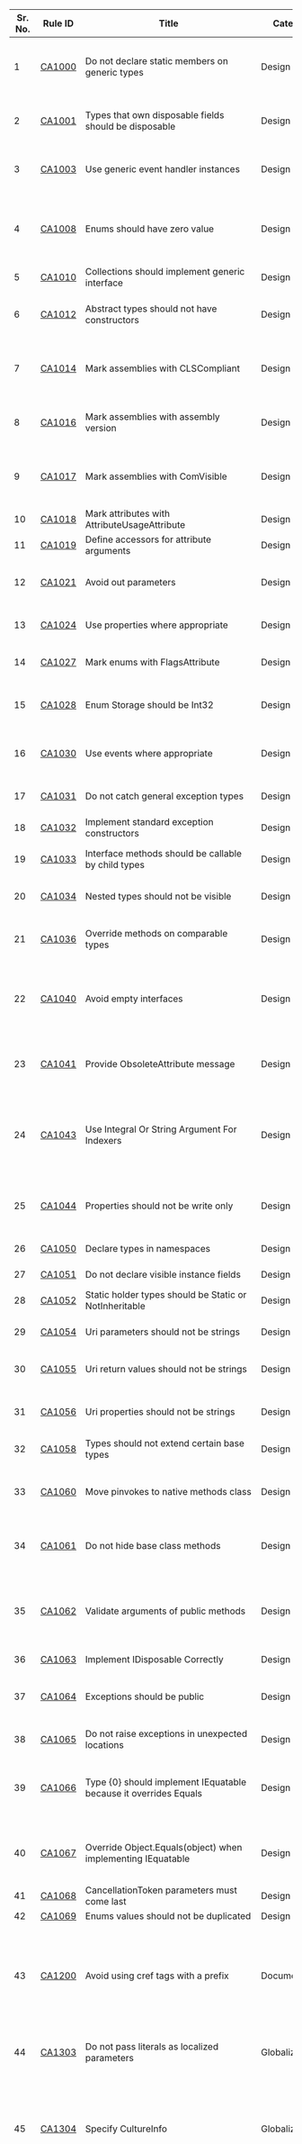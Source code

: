
Sr. No. | Rule ID | Title | Category | Enabled | CodeFix | Description |
--------|---------|-------|----------|---------|---------|--------------------------------------------------------------------------------------------------------------|
1 | [CA1000](https://docs.microsoft.com/visualstudio/code-quality/ca1000) | Do not declare static members on generic types | Design | True | False | When a static member of a generic type is called, the type argument must be specified for the type. When a generic instance member that does not support inference is called, the type argument must be specified for the member. In these two cases, the syntax for specifying the type argument is different and easily confused. |
2 | [CA1001](https://docs.microsoft.com/visualstudio/code-quality/ca1001) | Types that own disposable fields should be disposable | Design | True | True | A class declares and implements an instance field that is a System.IDisposable type, and the class does not implement IDisposable. A class that declares an IDisposable field indirectly owns an unmanaged resource and should implement the IDisposable interface. |
3 | [CA1003](https://docs.microsoft.com/visualstudio/code-quality/ca1003) | Use generic event handler instances | Design | False | False | A type contains an event that declares an EventHandler delegate that returns void, whose signature contains two parameters (the first an object and the second a type that is assignable to EventArgs), and the containing assembly targets Microsoft .NET Framework?2.0. |
4 | [CA1008](https://docs.microsoft.com/visualstudio/code-quality/ca1008) | Enums should have zero value | Design | False | True | The default value of an uninitialized enumeration, just as other value types, is zero. A nonflags-attributed enumeration should define a member by using the value of zero so that the default value is a valid value of the enumeration. If an enumeration that has the FlagsAttribute attribute applied defines a zero-valued member, its name should be ""None"" to indicate that no values have been set in the enumeration. |
5 | [CA1010](https://docs.microsoft.com/visualstudio/code-quality/ca1010) | Collections should implement generic interface | Design | True | False | To broaden the usability of a collection, implement one of the generic collection interfaces. Then the collection can be used to populate generic collection types. |
6 | [CA1012](https://docs.microsoft.com/visualstudio/code-quality/ca1012) | Abstract types should not have constructors | Design | False | True | Constructors on abstract types can be called only by derived types. Because public constructors create instances of a type, and you cannot create instances of an abstract type, an abstract type that has a public constructor is incorrectly designed. |
7 | [CA1014](https://docs.microsoft.com/visualstudio/code-quality/ca1014) | Mark assemblies with CLSCompliant | Design | False | False | The Common Language Specification (CLS) defines naming restrictions, data types, and rules to which assemblies must conform if they will be used across programming languages. Good design dictates that all assemblies explicitly indicate CLS compliance by using CLSCompliantAttribute . If this attribute is not present on an assembly, the assembly is not compliant. |
8 | [CA1016](https://docs.microsoft.com/visualstudio/code-quality/ca1016) | Mark assemblies with assembly version | Design | True | False | The .NET Framework uses the version number to uniquely identify an assembly, and to bind to types in strongly named assemblies. The version number is used together with version and publisher policy. By default, applications run only with the assembly version with which they were built. |
9 | [CA1017](https://docs.microsoft.com/visualstudio/code-quality/ca1017) | Mark assemblies with ComVisible | Design | False | False | ComVisibleAttribute determines how COM clients access managed code. Good design dictates that assemblies explicitly indicate COM visibility. COM visibility can be set for the whole assembly and then overridden for individual types and type members. If this attribute is not present, the contents of the assembly are visible to COM clients. |
10 | [CA1018](https://docs.microsoft.com/visualstudio/code-quality/ca1018) | Mark attributes with AttributeUsageAttribute | Design | True | False | Specify AttributeUsage on {0}. |
11 | [CA1019](https://docs.microsoft.com/visualstudio/code-quality/ca1019) | Define accessors for attribute arguments | Design | False | True | Remove the property setter from {0} or reduce its accessibility because it corresponds to positional argument {1}. |
12 | [CA1021](https://docs.microsoft.com/visualstudio/code-quality/ca1021) | Avoid out parameters | Design | False | False | Passing types by reference (using 'out' or 'ref') requires experience with pointers, understanding how value types and reference types differ, and handling methods with multiple return values. Also, the difference between 'out' and 'ref' parameters is not widely understood. |
13 | [CA1024](https://docs.microsoft.com/visualstudio/code-quality/ca1024) | Use properties where appropriate | Design | False | False | A public or protected method has a name that starts with ""Get"", takes no parameters, and returns a value that is not an array. The method might be a good candidate to become a property. |
14 | [CA1027](https://docs.microsoft.com/visualstudio/code-quality/ca1027) | Mark enums with FlagsAttribute | Design | False | True | An enumeration is a value type that defines a set of related named constants. Apply FlagsAttribute to an enumeration when its named constants can be meaningfully combined. |
15 | [CA1028](https://docs.microsoft.com/visualstudio/code-quality/ca1028) | Enum Storage should be Int32 | Design | False | True | An enumeration is a value type that defines a set of related named constants. By default, the System.Int32 data type is used to store the constant value. Although you can change this underlying type, it is not required or recommended for most scenarios. |
16 | [CA1030](https://docs.microsoft.com/visualstudio/code-quality/ca1030) | Use events where appropriate | Design | False | False | This rule detects methods that have names that ordinarily would be used for events. If a method is called in response to a clearly defined state change, the method should be invoked by an event handler. Objects that call the method should raise events instead of calling the method directly. |
17 | [CA1031](https://docs.microsoft.com/visualstudio/code-quality/ca1031) | Do not catch general exception types | Design | False | False | A general exception such as System.Exception or System.SystemException or a disallowed exception type is caught in a catch statement, or a general catch clause is used. General and disallowed exceptions should not be caught. |
18 | [CA1032](https://docs.microsoft.com/visualstudio/code-quality/ca1032) | Implement standard exception constructors | Design | False | True | Failure to provide the full set of constructors can make it difficult to correctly handle exceptions. |
19 | [CA1033](https://docs.microsoft.com/visualstudio/code-quality/ca1033) | Interface methods should be callable by child types | Design | False | True | An unsealed externally visible type provides an explicit method implementation of a public interface and does not provide an alternative externally visible method that has the same name. |
20 | [CA1034](https://docs.microsoft.com/visualstudio/code-quality/ca1034) | Nested types should not be visible | Design | False | False | A nested type is a type that is declared in the scope of another type. Nested types are useful to encapsulate private implementation details of the containing type. Used for this purpose, nested types should not be externally visible. |
21 | [CA1036](https://docs.microsoft.com/visualstudio/code-quality/ca1036) | Override methods on comparable types | Design | True | True | A public or protected type implements the System.IComparable interface. It does not override Object.Equals nor does it overload the language-specific operator for equality, inequality, less than, less than or equal, greater than or greater than or equal. |
22 | [CA1040](https://docs.microsoft.com/visualstudio/code-quality/ca1040) | Avoid empty interfaces | Design | False | False | Interfaces define members that provide a behavior or usage contract. The functionality that is described by the interface can be adopted by any type, regardless of where the type appears in the inheritance hierarchy. A type implements an interface by providing implementations for the members of the interface. An empty interface does not define any members; therefore, it does not define a contract that can be implemented. |
23 | [CA1041](https://docs.microsoft.com/visualstudio/code-quality/ca1041) | Provide ObsoleteAttribute message | Design | True | False | A type or member is marked by using a System.ObsoleteAttribute attribute that does not have its ObsoleteAttribute.Message property specified. When a type or member that is marked by using ObsoleteAttribute is compiled, the Message property of the attribute is displayed. This gives the user information about the obsolete type or member. |
24 | [CA1043](https://docs.microsoft.com/visualstudio/code-quality/ca1043) | Use Integral Or String Argument For Indexers | Design | False | False | Indexers, that is, indexed properties, should use integer or string types for the index. These types are typically used for indexing data structures and increase the usability of the library. Use of the Object type should be restricted to those cases where the specific integer or string type cannot be specified at design time. If the design requires other types for the index, reconsider whether the type represents a logical data store. If it does not represent a logical data store, use a method. |
25 | [CA1044](https://docs.microsoft.com/visualstudio/code-quality/ca1044) | Properties should not be write only | Design | False | False | Although it is acceptable and often necessary to have a read-only property, the design guidelines prohibit the use of write-only properties. This is because letting a user set a value, and then preventing the user from viewing that value, does not provide any security. Also, without read access, the state of shared objects cannot be viewed, which limits their usefulness. |
26 | [CA1050](https://docs.microsoft.com/visualstudio/code-quality/ca1050) | Declare types in namespaces | Design | True | False | Types are declared in namespaces to prevent name collisions and as a way to organize related types in an object hierarchy. |
27 | [CA1051](https://docs.microsoft.com/visualstudio/code-quality/ca1051) | Do not declare visible instance fields | Design | True | False | The primary use of a field should be as an implementation detail. Fields should be private or internal and should be exposed by using properties. |
28 | [CA1052](https://docs.microsoft.com/visualstudio/code-quality/ca1052) | Static holder types should be Static or NotInheritable | Design | False | True | Type '{0}' is a static holder type but is neither static nor NotInheritable |
29 | [CA1054](https://docs.microsoft.com/visualstudio/code-quality/ca1054) | Uri parameters should not be strings | Design | False | True | If a method takes a string representation of a URI, a corresponding overload should be provided that takes an instance of the URI class, which provides these services in a safe and secure manner. |
30 | [CA1055](https://docs.microsoft.com/visualstudio/code-quality/ca1055) | Uri return values should not be strings | Design | False | False | This rule assumes that the method returns a URI. A string representation of a URI is prone to parsing and encoding errors, and can lead to security vulnerabilities. The System.Uri class provides these services in a safe and secure manner. |
31 | [CA1056](https://docs.microsoft.com/visualstudio/code-quality/ca1056) | Uri properties should not be strings | Design | False | False | This rule assumes that the property represents a Uniform Resource Identifier (URI). A string representation of a URI is prone to parsing and encoding errors, and can lead to security vulnerabilities. The System.Uri class provides these services in a safe and secure manner. |
32 | [CA1058](https://docs.microsoft.com/visualstudio/code-quality/ca1058) | Types should not extend certain base types | Design | False | False | An externally visible type extends certain base types. Use one of the alternatives. |
33 | [CA1060](https://docs.microsoft.com/visualstudio/code-quality/ca1060) | Move pinvokes to native methods class | Design | False | False | Platform Invocation methods, such as those that are marked by using the System.Runtime.InteropServices.DllImportAttribute attribute, or methods that are defined by using the Declare keyword in Visual Basic, access unmanaged code. These methods should be of the NativeMethods, SafeNativeMethods, or UnsafeNativeMethods class. |
34 | [CA1061](https://docs.microsoft.com/visualstudio/code-quality/ca1061) | Do not hide base class methods | Design | True | False | A method in a base type is hidden by an identically named method in a derived type when the parameter signature of the derived method differs only by types that are more weakly derived than the corresponding types in the parameter signature of the base method. |
35 | [CA1062](https://docs.microsoft.com/visualstudio/code-quality/ca1062) | Validate arguments of public methods | Design | False | False | An externally visible method dereferences one of its reference arguments without verifying whether that argument is null (Nothing in Visual Basic). All reference arguments that are passed to externally visible methods should be checked against null. If appropriate, throw an ArgumentNullException when the argument is null or add a Code Contract precondition asserting non-null argument. If the method is designed to be called only by known assemblies, you should make the method internal. |
36 | [CA1063](https://docs.microsoft.com/visualstudio/code-quality/ca1063) | Implement IDisposable Correctly | Design | False | False | All IDisposable types should implement the Dispose pattern correctly. |
37 | [CA1064](https://docs.microsoft.com/visualstudio/code-quality/ca1064) | Exceptions should be public | Design | False | True | An internal exception is visible only inside its own internal scope. After the exception falls outside the internal scope, only the base exception can be used to catch the exception. If the internal exception is inherited from T:System.Exception, T:System.SystemException, or T:System.ApplicationException, the external code will not have sufficient information to know what to do with the exception. |
38 | [CA1065](https://docs.microsoft.com/visualstudio/code-quality/ca1065) | Do not raise exceptions in unexpected locations | Design | False | False | A method that is not expected to throw exceptions throws an exception. |
39 | [CA1066](https://docs.microsoft.com/visualstudio/code-quality/ca1066) | Type {0} should implement IEquatable<T> because it overrides Equals | Design | False | True | When a type T overrides Object.Equals(object), the implementation must cast the object argument to the correct type T before performing the comparison. If the type implements IEquatable<T>, and therefore offers the method T.Equals(T), and if the argument is known at compile time to be of type T, then the compiler can call IEquatable<T>.Equals(T) instead of Object.Equals(object), and no cast is necessary, improving performance. |
40 | [CA1067](https://docs.microsoft.com/visualstudio/code-quality/ca1067) | Override Object.Equals(object) when implementing IEquatable<T> | Design | True | True | When a type T implements the interface IEquatable<T>, it suggests to a user who sees a call to the Equals method in source code that an instance of the type can be equated with an instance of any other type. The user might be confused if their attempt to equate the type with an instance of another type fails to compile. This violates the "principle of least surprise". |
41 | [CA1068](https://docs.microsoft.com/visualstudio/code-quality/ca1068) | CancellationToken parameters must come last | Design | True | False | Method '{0}' should take CancellationToken as the last parameter |
42 | [CA1069](https://docs.microsoft.com/visualstudio/code-quality/ca1069) | Enums values should not be duplicated | Design | True | False | The field reference '{0}' is duplicated in this bitwise initialization. |
43 | [CA1200](https://docs.microsoft.com/visualstudio/code-quality/ca1200) | Avoid using cref tags with a prefix | Documentation | True | False | Use of cref tags with prefixes should be avoided, since it prevents the compiler from verifying references and the IDE from updating references during refactorings. It is permissible to suppress this error at a single documentation site if the cref must use a prefix because the type being mentioned is not findable by the compiler. For example, if a cref is mentioning a special attribute in the full framework but you're in a file that compiles against the portable framework, or if you want to reference a type at higher layer of Roslyn, you should suppress the error. You should not suppress the error just because you want to take a shortcut and avoid using the full syntax. |
44 | [CA1303](https://docs.microsoft.com/visualstudio/code-quality/ca1303) | Do not pass literals as localized parameters | Globalization | False | False | A method passes a string literal as a parameter to a constructor or method in the .NET Framework class library and that string should be localizable. To fix a violation of this rule, replace the string literal with a string retrieved through an instance of the ResourceManager class. |
45 | [CA1304](https://docs.microsoft.com/visualstudio/code-quality/ca1304) | Specify CultureInfo | Globalization | True | False | A method or constructor calls a member that has an overload that accepts a System.Globalization.CultureInfo parameter, and the method or constructor does not call the overload that takes the CultureInfo parameter. When a CultureInfo or System.IFormatProvider object is not supplied, the default value that is supplied by the overloaded member might not have the effect that you want in all locales. If the result will be displayed to the user, specify 'CultureInfo.CurrentCulture' as the 'CultureInfo' parameter. Otherwise, if the result will be stored and accessed by software, such as when it is persisted to disk or to a database, specify 'CultureInfo.InvariantCulture'. |
46 | [CA1305](https://docs.microsoft.com/visualstudio/code-quality/ca1305) | Specify IFormatProvider | Globalization | True | False | A method or constructor calls one or more members that have overloads that accept a System.IFormatProvider parameter, and the method or constructor does not call the overload that takes the IFormatProvider parameter. When a System.Globalization.CultureInfo or IFormatProvider object is not supplied, the default value that is supplied by the overloaded member might not have the effect that you want in all locales. If the result will be based on the input from/output displayed to the user, specify 'CultureInfo.CurrentCulture' as the 'IFormatProvider'. Otherwise, if the result will be stored and accessed by software, such as when it is loaded from disk/database and when it is persisted to disk/database, specify 'CultureInfo.InvariantCulture' |
47 | [CA1307](https://docs.microsoft.com/visualstudio/code-quality/ca1307) | Specify StringComparison | Globalization | True | False | A string comparison operation uses a method overload that does not set a StringComparison parameter. If the result will be displayed to the user, such as when sorting a list of items for display in a list box, specify 'StringComparison.CurrentCulture' or 'StringComparison.CurrentCultureIgnoreCase' as the 'StringComparison' parameter. If comparing case-insensitive identifiers, such as file paths, environment variables, or registry keys and values, specify 'StringComparison.OrdinalIgnoreCase'. Otherwise, if comparing case-sensitive identifiers, specify 'StringComparison.Ordinal'. |
48 | [CA1308](https://docs.microsoft.com/visualstudio/code-quality/ca1308) | Normalize strings to uppercase | Globalization | False | False | Strings should be normalized to uppercase. A small group of characters cannot make a round trip when they are converted to lowercase. To make a round trip means to convert the characters from one locale to another locale that represents character data differently, and then to accurately retrieve the original characters from the converted characters. |
49 | [CA1309](https://docs.microsoft.com/visualstudio/code-quality/ca1309) | Use ordinal stringcomparison | Globalization | True | True | A string comparison operation that is nonlinguistic does not set the StringComparison parameter to either Ordinal or OrdinalIgnoreCase. By explicitly setting the parameter to either StringComparison.Ordinal or StringComparison.OrdinalIgnoreCase, your code often gains speed, becomes more correct, and becomes more reliable. |
50 | [CA1401](https://docs.microsoft.com/visualstudio/code-quality/ca1401) | P/Invokes should not be visible | Interoperability | True | False | A public or protected method in a public type has the System.Runtime.InteropServices.DllImportAttribute attribute (also implemented by the Declare keyword in Visual Basic). Such methods should not be exposed. |
51 | [CA1501](https://docs.microsoft.com/visualstudio/code-quality/ca1501) | Avoid excessive inheritance | Maintainability | False | False | Deeply nested type hierarchies can be difficult to follow, understand, and maintain. This rule limits analysis to hierarchies in the same module. To fix a violation of this rule, derive the type from a base type that is less deep in the inheritance hierarchy or eliminate some of the intermediate base types. |
52 | [CA1502](https://docs.microsoft.com/visualstudio/code-quality/ca1502) | Avoid excessive complexity | Maintainability | False | False | Cyclomatic complexity measures the number of linearly independent paths through the method, which is determined by the number and complexity of conditional branches. A low cyclomatic complexity generally indicates a method that is easy to understand, test, and maintain. The cyclomatic complexity is calculated from a control flow graph of the method and is given as follows: `cyclomatic complexity = the number of edges - the number of nodes + 1`, where a node represents a logic branch point and an edge represents a line between nodes. |
53 | [CA1505](https://docs.microsoft.com/visualstudio/code-quality/ca1505) | Avoid unmaintainable code | Maintainability | False | False | The maintainability index is calculated by using the following metrics: lines of code, program volume, and cyclomatic complexity. Program volume is a measure of the difficulty of understanding of a symbol that is based on the number of operators and operands in the code. Cyclomatic complexity is a measure of the structural complexity of the type or method. A low maintainability index indicates that code is probably difficult to maintain and would be a good candidate to redesign. |
54 | [CA1506](https://docs.microsoft.com/visualstudio/code-quality/ca1506) | Avoid excessive class coupling | Maintainability | False | False | This rule measures class coupling by counting the number of unique type references that a symbol contains. Symbols that have a high degree of class coupling can be difficult to maintain. It is a good practice to have types and methods that exhibit low coupling and high cohesion. To fix this violation, try to redesign the code to reduce the number of types to which it is coupled. |
55 | [CA1507](https://docs.microsoft.com/visualstudio/code-quality/ca1507) | Use nameof to express symbol names | Maintainability | True | True | Using nameof helps keep your code valid when refactoring. |
56 | [CA1508](https://docs.microsoft.com/visualstudio/code-quality/ca1508) | Avoid dead conditional code | Maintainability | False | False | '{0}' is always '{1}'. Remove or refactor the condition(s) to avoid dead code. |
57 | [CA1509](https://docs.microsoft.com/visualstudio/code-quality/ca1509) | Invalid entry in code metrics rule specification file | Maintainability | False | False | Invalid entry in code metrics rule specification file |
58 | [CA1707](https://docs.microsoft.com/visualstudio/code-quality/ca1707) | Identifiers should not contain underscores | Naming | True | False | By convention, identifier names do not contain the underscore (_) character. This rule checks namespaces, types, members, and parameters. |
59 | [CA1708](https://docs.microsoft.com/visualstudio/code-quality/ca1708) | Identifiers should differ by more than case | Naming | True | False | Identifiers for namespaces, types, members, and parameters cannot differ only by case because languages that target the common language runtime are not required to be case-sensitive. |
60 | [CA1710](https://docs.microsoft.com/visualstudio/code-quality/ca1710) | Identifiers should have correct suffix | Naming | True | False | By convention, the names of types that extend certain base types or that implement certain interfaces, or types that are derived from these types, have a suffix that is associated with the base type or interface. |
61 | [CA1711](https://docs.microsoft.com/visualstudio/code-quality/ca1711) | Identifiers should not have incorrect suffix | Naming | True | False | By convention, only the names of types that extend certain base types or that implement certain interfaces, or types that are derived from these types, should end with specific reserved suffixes. Other type names should not use these reserved suffixes. |
62 | [CA1712](https://docs.microsoft.com/visualstudio/code-quality/ca1712) | Do not prefix enum values with type name | Naming | True | False | An enumeration's values should not start with the type name of the enumeration. |
63 | [CA1714](https://docs.microsoft.com/visualstudio/code-quality/ca1714) | Flags enums should have plural names | Naming | False | False | A public enumeration has the System.FlagsAttribute attribute, and its name does not end in ""s"". Types that are marked by using FlagsAttribute have names that are plural because the attribute indicates that more than one value can be specified. |
64 | [CA1715](https://docs.microsoft.com/visualstudio/code-quality/ca1715) | Identifiers should have correct prefix | Naming | True | False | Identifiers should have correct prefix |
65 | [CA1716](https://docs.microsoft.com/visualstudio/code-quality/ca1716) | Identifiers should not match keywords | Naming | True | False | A namespace name or a type name matches a reserved keyword in a programming language. Identifiers for namespaces and types should not match keywords that are defined by languages that target the common language runtime. |
66 | [CA1717](https://docs.microsoft.com/visualstudio/code-quality/ca1717) | Only FlagsAttribute enums should have plural names | Naming | False | False | Naming conventions dictate that a plural name for an enumeration indicates that more than one value of the enumeration can be specified at the same time. |
67 | [CA1720](https://docs.microsoft.com/visualstudio/code-quality/ca1720) | Identifier contains type name | Naming | True | False | Names of parameters and members are better used to communicate their meaning than to describe their type, which is expected to be provided by development tools. For names of members, if a data type name must be used, use a language-independent name instead of a language-specific one. |
68 | [CA1721](https://docs.microsoft.com/visualstudio/code-quality/ca1721) | Property names should not match get methods | Naming | False | False | The name of a public or protected member starts with ""Get"" and otherwise matches the name of a public or protected property. ""Get"" methods and properties should have names that clearly distinguish their function. |
69 | [CA1724](https://docs.microsoft.com/visualstudio/code-quality/ca1724) | Type names should not match namespaces | Naming | False | False | Type names should not match the names of namespaces that are defined in the .NET Framework class library. Violating this rule can reduce the usability of the library. |
70 | [CA1725](https://docs.microsoft.com/visualstudio/code-quality/ca1725) | Parameter names should match base declaration | Naming | True | True | Consistent naming of parameters in an override hierarchy increases the usability of the method overrides. A parameter name in a derived method that differs from the name in the base declaration can cause confusion about whether the method is an override of the base method or a new overload of the method. |
71 | [CA1801](https://docs.microsoft.com/visualstudio/code-quality/ca1801) | Review unused parameters | Usage | False | True | Avoid unused paramereters in your code. If the parameter cannot be removed, then change its name so it starts with an underscore and is optionally followed by an integer, such as '_', '_1', '_2', etc. These are treated as special discard symbol names. |
72 | [CA1802](https://docs.microsoft.com/visualstudio/code-quality/ca1802) | Use literals where appropriate | Performance | False | True | A field is declared static and read-only (Shared and ReadOnly in Visual Basic), and is initialized by using a value that is computable at compile time. Because the value that is assigned to the targeted field is computable at compile time, change the declaration to a const (Const in Visual Basic) field so that the value is computed at compile time instead of at run?time. |
73 | [CA1806](https://docs.microsoft.com/visualstudio/code-quality/ca1806) | Do not ignore method results | Performance | True | False | A new object is created but never used; or a method that creates and returns a new string is called and the new string is never used; or a COM or P/Invoke method returns an HRESULT or error code that is never used. |
74 | [CA1810](https://docs.microsoft.com/visualstudio/code-quality/ca1810) | Initialize reference type static fields inline | Performance | False | False | A reference type declares an explicit static constructor. To fix a violation of this rule, initialize all static data when it is declared and remove the static constructor. |
75 | [CA1812](https://docs.microsoft.com/visualstudio/code-quality/ca1812) | Avoid uninstantiated internal classes | Performance | False | False | An instance of an assembly-level type is not created by code in the assembly. |
76 | [CA1813](https://docs.microsoft.com/visualstudio/code-quality/ca1813) | Avoid unsealed attributes | Performance | False | True | The .NET Framework class library provides methods for retrieving custom attributes. By default, these methods search the attribute inheritance hierarchy. Sealing the attribute eliminates the search through the inheritance hierarchy and can improve performance. |
77 | [CA1814](https://docs.microsoft.com/visualstudio/code-quality/ca1814) | Prefer jagged arrays over multidimensional | Performance | False | False | A jagged array is an array whose elements are arrays. The arrays that make up the elements can be of different sizes, leading to less wasted space for some sets of data. |
78 | [CA1815](https://docs.microsoft.com/visualstudio/code-quality/ca1815) | Override equals and operator equals on value types | Performance | False | True | For value types, the inherited implementation of Equals uses the Reflection library and compares the contents of all fields. Reflection is computationally expensive, and comparing every field for equality might be unnecessary. If you expect users to compare or sort instances, or to use instances as hash table keys, your value type should implement Equals. |
79 | [CA1816](https://docs.microsoft.com/visualstudio/code-quality/ca1816) | Dispose methods should call SuppressFinalize | Usage | True | False | A method that is an implementation of Dispose does not call GC.SuppressFinalize; or a method that is not an implementation of Dispose calls GC.SuppressFinalize; or a method calls GC.SuppressFinalize and passes something other than this (Me in Visual?Basic). |
80 | [CA1819](https://docs.microsoft.com/visualstudio/code-quality/ca1819) | Properties should not return arrays | Performance | False | False | Arrays that are returned by properties are not write-protected, even when the property is read-only. To keep the array tamper-proof, the property must return a copy of the array. Typically, users will not understand the adverse performance implications of calling such a property. |
81 | [CA1820](https://docs.microsoft.com/visualstudio/code-quality/ca1820) | Test for empty strings using string length | Performance | False | True | Comparing strings by using the String.Length property or the String.IsNullOrEmpty method is significantly faster than using Equals. |
82 | [CA1821](https://docs.microsoft.com/visualstudio/code-quality/ca1821) | Remove empty Finalizers | Performance | True | True | Finalizers should be avoided where possible, to avoid the additional performance overhead involved in tracking object lifetime. |
83 | [CA1822](https://docs.microsoft.com/visualstudio/code-quality/ca1822) | Mark members as static | Performance | True | True | Members that do not access instance data or call instance methods can be marked as static (Shared in Visual Basic). After you mark the methods as static, the compiler will emit nonvirtual call sites to these members. This can give you a measurable performance gain for performance-sensitive code. |
84 | [CA1823](https://docs.microsoft.com/visualstudio/code-quality/ca1823) | Avoid unused private fields | Performance | False | True | Private fields were detected that do not appear to be accessed in the assembly. |
85 | [CA1824](https://docs.microsoft.com/visualstudio/code-quality/ca1824) | Mark assemblies with NeutralResourcesLanguageAttribute | Performance | True | False | The NeutralResourcesLanguage attribute informs the ResourceManager of the language that was used to display the resources of a neutral culture for an assembly. This improves lookup performance for the first resource that you load and can reduce your working set. |
86 | [CA1825](https://docs.microsoft.com/visualstudio/code-quality/ca1825) | Avoid zero-length array allocations. | Performance | True | True | Avoid unnecessary zero-length array allocations.  Use {0} instead. |
87 | [CA1826](https://docs.microsoft.com/visualstudio/code-quality/ca1826) | Do not use Enumerable methods on indexable collections. Instead use the collection directly | Performance | True | True | This collection is directly indexable. Going through LINQ here causes unnecessary allocations and CPU work. |
88 | [CA1827](https://docs.microsoft.com/visualstudio/code-quality/ca1827) | Do not use Count() or LongCount() when Any() can be used | Performance | True | True | For non-empty collections, Count() and LongCount() enumerate the entire sequence, while Any() stops at the first item or the first item that satisfies a condition. |
89 | [CA1828](https://docs.microsoft.com/visualstudio/code-quality/ca1828) | Do not use CountAsync() or LongCountAsync() when AnyAsync() can be used | Performance | True | True | For non-empty collections, CountAsync() and LongCountAsync() enumerate the entire sequence, while AnyAsync() stops at the first item or the first item that satisfies a condition. |
90 | [CA1829](https://docs.microsoft.com/visualstudio/code-quality/ca1829) | Use Length/Count property instead of Count() when available | Performance | True | True | Enumerable.Count() potentially enumerates the sequence while a Length/Count property is a direct access. |
91 | [CA2000](https://docs.microsoft.com/visualstudio/code-quality/ca2000) | Dispose objects before losing scope | Reliability | False | False | If a disposable object is not explicitly disposed before all references to it are out of scope, the object will be disposed at some indeterminate time when the garbage collector runs the finalizer of the object. Because an exceptional event might occur that will prevent the finalizer of the object from running, the object should be explicitly disposed instead. |
92 | [CA2002](https://docs.microsoft.com/visualstudio/code-quality/ca2002) | Do not lock on objects with weak identity | Reliability | False | False | An object is said to have a weak identity when it can be directly accessed across application domain boundaries. A thread that tries to acquire a lock on an object that has a weak identity can be blocked by a second thread in a different application domain that has a lock on the same object. |
93 | [CA2007](https://docs.microsoft.com/visualstudio/code-quality/ca2007) | Consider calling ConfigureAwait on the awaited task | Reliability | False | True | When an asynchronous method awaits a Task directly, continuation occurs in the same thread that created the task. Consider calling Task.ConfigureAwait(Boolean) to signal your intention for continuation. Call ConfigureAwait(false) on the task to schedule continuations to the thread pool, thereby avoiding a deadlock on the UI thread. Passing false is a good option for app-independent libraries. Calling ConfigureAwait(true) on the task has the same behavior as not explicitly calling ConfigureAwait. By explicitly calling this method, you're letting readers know you intentionally want to perform the continuation on the original synchronization context. |
94 | [CA2008](https://docs.microsoft.com/visualstudio/code-quality/ca2008) | Do not create tasks without passing a TaskScheduler | Reliability | False | False | Do not create tasks unless you are using one of the overloads that takes a TaskScheduler. The default is to schedule on TaskScheduler.Current, which would lead to deadlocks. Either use TaskScheduler.Default to schedule on the thread pool, or explicitly pass TaskScheduler.Current to make your intentions clear. |
95 | [CA2009](https://docs.microsoft.com/visualstudio/code-quality/ca2009) | Do not call ToImmutableCollection on an ImmutableCollection value | Reliability | True | True | Do not call {0} on an {1} value |
96 | [CA2010](https://docs.microsoft.com/visualstudio/code-quality/ca2010) | Always consume the value returned by methods marked with PreserveSigAttribute | Reliability | True | False | PreserveSigAttribute indicates that a method will return an HRESULT, rather than throwing an exception. Therefore, it is important to consume the HRESULT returned by the method, so that errors can be detected. Generally, this is done by calling Marshal.ThrowExceptionForHR. |
97 | [CA2011](https://docs.microsoft.com/visualstudio/code-quality/ca2011) | Avoid infinite recursion | Reliability | True | False | Do not assign the property within its setter. This call might result in an infinite recursion. |
98 | [CA2100](https://docs.microsoft.com/visualstudio/code-quality/ca2100) | Review SQL queries for security vulnerabilities | Security | False | False | SQL queries that directly use user input can be vulnerable to SQL injection attacks. Review this SQL query for potential vulnerabilities, and consider using a parameterized SQL query. |
99 | [CA2101](https://docs.microsoft.com/visualstudio/code-quality/ca2101) | Specify marshaling for P/Invoke string arguments | Globalization | True | True | A platform invoke member allows partially trusted callers, has a string parameter, and does not explicitly marshal the string. This can cause a potential security vulnerability. |
100 | [CA2119](https://docs.microsoft.com/visualstudio/code-quality/ca2119) | Seal methods that satisfy private interfaces | Security | False | True | An inheritable public type provides an overridable method implementation of an internal (Friend in Visual Basic) interface. To fix a violation of this rule, prevent the method from being overridden outside the assembly. |
101 | [CA2153](https://docs.microsoft.com/visualstudio/code-quality/ca2153) | Do Not Catch Corrupted State Exceptions | Security | False | False | Catching corrupted state exceptions could mask errors (such as access violations), resulting in inconsistent state of execution or making it easier for attackers to compromise system. Instead, catch and handle a more specific set of exception type(s) or re-throw the exception |
102 | [CA2200](https://docs.microsoft.com/visualstudio/code-quality/ca2200) | Rethrow to preserve stack details. | Usage | True | True | Re-throwing caught exception changes stack information. |
103 | [CA2201](https://docs.microsoft.com/visualstudio/code-quality/ca2201) | Do not raise reserved exception types | Usage | True | False | An exception of type that is not sufficiently specific or reserved by the runtime should never be raised by user code. This makes the original error difficult to detect and debug. If this exception instance might be thrown, use a different exception type. |
104 | [CA2207](https://docs.microsoft.com/visualstudio/code-quality/ca2207) | Initialize value type static fields inline | Usage | False | False | A value type declares an explicit static constructor. To fix a violation of this rule, initialize all static data when it is declared and remove the static constructor. |
105 | [CA2208](https://docs.microsoft.com/visualstudio/code-quality/ca2208) | Instantiate argument exceptions correctly | Usage | True | False | A call is made to the default (parameterless) constructor of an exception type that is or derives from ArgumentException, or an incorrect string argument is passed to a parameterized constructor of an exception type that is or derives from ArgumentException. |
106 | [CA2211](https://docs.microsoft.com/visualstudio/code-quality/ca2211) | Non-constant fields should not be visible | Usage | True | False | Static fields that are neither constants nor read-only are not thread-safe. Access to such a field must be carefully controlled and requires advanced programming techniques to synchronize access to the class object. |
107 | [CA2213](https://docs.microsoft.com/visualstudio/code-quality/ca2213) | Disposable fields should be disposed | Usage | False | False | A type that implements System.IDisposable declares fields that are of types that also implement IDisposable. The Dispose method of the field is not called by the Dispose method of the declaring type. To fix a violation of this rule, call Dispose on fields that are of types that implement IDisposable if you are responsible for allocating and releasing the unmanaged resources held by the field. |
108 | [CA2214](https://docs.microsoft.com/visualstudio/code-quality/ca2214) | Do not call overridable methods in constructors | Usage | False | False | Virtual methods defined on the class should not be called from constructors. If a derived class has overridden the method, the derived class version will be called (before the derived class constructor is called). |
109 | [CA2215](https://docs.microsoft.com/visualstudio/code-quality/ca2215) | Dispose methods should call base class dispose | Usage | True | True | A type that implements System.IDisposable inherits from a type that also implements IDisposable. The Dispose method of the inheriting type does not call the Dispose method of the parent type. To fix a violation of this rule, call base.Dispose in your Dispose method. |
110 | [CA2216](https://docs.microsoft.com/visualstudio/code-quality/ca2216) | Disposable types should declare finalizer | Usage | False | False | A type that implements System.IDisposable and has fields that suggest the use of unmanaged resources does not implement a finalizer, as described by Object.Finalize. |
111 | [CA2217](https://docs.microsoft.com/visualstudio/code-quality/ca2217) | Do not mark enums with FlagsAttribute | Usage | False | True | An externally visible enumeration is marked by using FlagsAttribute, and it has one or more values that are not powers of two or a combination of the other defined values on the enumeration. |
112 | [CA2218](https://docs.microsoft.com/visualstudio/code-quality/ca2218) | Override GetHashCode on overriding Equals | Usage | True | True | GetHashCode returns a value, based on the current instance, that is suited for hashing algorithms and data structures such as a hash table. Two objects that are the same type and are equal must return the same hash code. |
113 | [CA2219](https://docs.microsoft.com/visualstudio/code-quality/ca2219) | Do not raise exceptions in finally clauses | Usage | True | False | When an exception is raised in a finally clause, the new exception hides the active exception. This makes the original error difficult to detect and debug. |
114 | [CA2224](https://docs.microsoft.com/visualstudio/code-quality/ca2224) | Override Equals on overloading operator equals | Usage | True | True | A public type implements the equality operator but does not override Object.Equals. |
115 | [CA2225](https://docs.microsoft.com/visualstudio/code-quality/ca2225) | Operator overloads have named alternates | Usage | False | True | An operator overload was detected, and the expected named alternative method was not found. The named alternative member provides access to the same functionality as the operator and is provided for developers who program in languages that do not support overloaded operators. |
116 | [CA2226](https://docs.microsoft.com/visualstudio/code-quality/ca2226) | Operators should have symmetrical overloads | Usage | False | True | A type implements the equality or inequality operator and does not implement the opposite operator. |
117 | [CA2227](https://docs.microsoft.com/visualstudio/code-quality/ca2227) | Collection properties should be read only | Usage | False | False | A writable collection property allows a user to replace the collection with a different collection. A read-only property stops the collection from being replaced but still allows the individual members to be set. |
118 | [CA2229](https://docs.microsoft.com/visualstudio/code-quality/ca2229) | Implement serialization constructors | Usage | True | True | To fix a violation of this rule, implement the serialization constructor. For a sealed class, make the constructor private; otherwise, make it protected. |
119 | [CA2231](https://docs.microsoft.com/visualstudio/code-quality/ca2231) | Overload operator equals on overriding value type Equals | Usage | True | True | In most programming languages there is no default implementation of the equality operator (==) for value types. If your programming language supports operator overloads, you should consider implementing the equality operator. Its behavior should be identical to that of Equals |
120 | [CA2234](https://docs.microsoft.com/visualstudio/code-quality/ca2234) | Pass system uri objects instead of strings | Usage | False | False | A call is made to a method that has a string parameter whose name contains "uri", "URI", "urn", "URN", "url", or "URL". The declaring type of the method contains a corresponding method overload that has a System.Uri parameter. |
121 | [CA2235](https://docs.microsoft.com/visualstudio/code-quality/ca2235) | Mark all non-serializable fields | Usage | False | True | An instance field of a type that is not serializable is declared in a type that is serializable. |
122 | [CA2237](https://docs.microsoft.com/visualstudio/code-quality/ca2237) | Mark ISerializable types with serializable | Usage | False | True | To be recognized by the common language runtime as serializable, types must be marked by using the SerializableAttribute attribute even when the type uses a custom serialization routine through implementation of the ISerializable interface. |
123 | [CA2241](https://docs.microsoft.com/visualstudio/code-quality/ca2241) | Provide correct arguments to formatting methods | Usage | True | False | The format argument that is passed to System.String.Format does not contain a format item that corresponds to each object argument, or vice versa. |
124 | [CA2242](https://docs.microsoft.com/visualstudio/code-quality/ca2242) | Test for NaN correctly | Usage | True | True | This expression tests a value against Single.Nan or Double.Nan. Use Single.IsNan(Single) or Double.IsNan(Double) to test the value. |
125 | [CA2243](https://docs.microsoft.com/visualstudio/code-quality/ca2243) | Attribute string literals should parse correctly | Usage | False | False | The string literal parameter of an attribute does not parse correctly for a URL, a GUID, or a version. |
126 | [CA2244](https://docs.microsoft.com/visualstudio/code-quality/ca2244) | Do not duplicate indexed element initializations | Usage | True | False | Indexed elements in objects initializers must initialize unique elements. A duplicate index might overwrite a previous element initialization. |
127 | [CA2245](https://docs.microsoft.com/visualstudio/code-quality/ca2245) | Do not assign a property to itself. | Usage | True | False | The property {0} should not be assigned to itself. |
128 | [CA2246](https://docs.microsoft.com/visualstudio/code-quality/ca2246) | Assigning symbol and its member in the same statement. | Usage | True | False | Assigning to a symbol and its member (field/property) in the same statement is not recommended. It is not clear if the member access was intended to use symbol's old value prior to the assignment or new value from the assignment in this statement. For clarity, consider splitting the assignments into separate statements. |
129 | [CA2300](https://docs.microsoft.com/visualstudio/code-quality/ca2300) | Do not use insecure deserializer BinaryFormatter | Security | False | False | The method '{0}' is insecure when deserializing untrusted data.  If you need to instead detect BinaryFormatter deserialization without a SerializationBinder set, then disable rule CA2300, and enable rules CA2301 and CA2302. |
130 | [CA2301](https://docs.microsoft.com/visualstudio/code-quality/ca2301) | Do not call BinaryFormatter.Deserialize without first setting BinaryFormatter.Binder | Security | False | False | The method '{0}' is insecure when deserializing untrusted data without a SerializationBinder to restrict the type of objects in the deserialized object graph. |
131 | [CA2302](https://docs.microsoft.com/visualstudio/code-quality/ca2302) | Ensure BinaryFormatter.Binder is set before calling BinaryFormatter.Deserialize | Security | False | False | The method '{0}' is insecure when deserializing untrusted data without a SerializationBinder to restrict the type of objects in the deserialized object graph. |
132 | [CA2305](https://docs.microsoft.com/visualstudio/code-quality/ca2305) | Do not use insecure deserializer LosFormatter | Security | False | False | The method '{0}' is insecure when deserializing untrusted data. |
133 | [CA2310](https://docs.microsoft.com/visualstudio/code-quality/ca2310) | Do not use insecure deserializer NetDataContractSerializer | Security | False | False | The method '{0}' is insecure when deserializing untrusted data.  If you need to instead detect NetDataContractSerializer deserialization without a SerializationBinder set, then disable rule CA2310, and enable rules CA2311 and CA2312. |
134 | [CA2311](https://docs.microsoft.com/visualstudio/code-quality/ca2311) | Do not deserialize without first setting NetDataContractSerializer.Binder | Security | False | False | The method '{0}' is insecure when deserializing untrusted data without a SerializationBinder to restrict the type of objects in the deserialized object graph. |
135 | [CA2312](https://docs.microsoft.com/visualstudio/code-quality/ca2312) | Ensure NetDataContractSerializer.Binder is set before deserializing | Security | False | False | The method '{0}' is insecure when deserializing untrusted data without a SerializationBinder to restrict the type of objects in the deserialized object graph. |
136 | [CA2315](https://docs.microsoft.com/visualstudio/code-quality/ca2315) | Do not use insecure deserializer ObjectStateFormatter | Security | False | False | The method '{0}' is insecure when deserializing untrusted data. |
137 | [CA2321](https://docs.microsoft.com/visualstudio/code-quality/ca2321) | Do not deserialize with JavaScriptSerializer using a SimpleTypeResolver | Security | False | False | The method '{0}' is insecure when deserializing untrusted data with a JavaScriptSerializer initialized with a SimpleTypeResolver. Initialize JavaScriptSerializer without a JavaScriptTypeResolver specified, or initialize with a JavaScriptTypeResolver that limits the types of objects in the deserialized object graph. |
138 | [CA2322](https://docs.microsoft.com/visualstudio/code-quality/ca2322) | Ensure JavaScriptSerializer is not initialized with SimpleTypeResolver before deserializing | Security | False | False | The method '{0}' is insecure when deserializing untrusted data with a JavaScriptSerializer initialized with a SimpleTypeResolver. Ensure that the JavaScriptSerializer is initialized without a JavaScriptTypeResolver specified, or initialized with a JavaScriptTypeResolver that limits the types of objects in the deserialized object graph. |
139 | [CA2326](https://docs.microsoft.com/visualstudio/code-quality/ca2326) | Do not use TypeNameHandling values other than None | Security | False | False | Deserializing JSON when using a TypeNameHandling value other than None can be insecure.  If you need to instead detect Json.NET deserialization when a SerializationBinder isn't specified, then disable rule CA2326, and enable rules CA2327, CA2328, CA2329, and CA2330. |
140 | [CA2327](https://docs.microsoft.com/visualstudio/code-quality/ca2327) | Do not use insecure JsonSerializerSettings | Security | False | False | When deserializing untrusted input, allowing arbitrary types to be deserialized is insecure.  When using JsonSerializerSettings, use TypeNameHandling.None, or for values other than None, restrict deserialized types with a SerializationBinder. |
141 | [CA2328](https://docs.microsoft.com/visualstudio/code-quality/ca2328) | Ensure that JsonSerializerSettings are secure | Security | False | False | When deserializing untrusted input, allowing arbitrary types to be deserialized is insecure.  When using JsonSerializerSettings, ensure TypeNameHandling.None is specified, or for values other than None, ensure a SerializationBinder is specified to restrict deserialized types. |
142 | [CA2329](https://docs.microsoft.com/visualstudio/code-quality/ca2329) | Do not deserialize with JsonSerializer using an insecure configuration | Security | False | False | When deserializing untrusted input, allowing arbitrary types to be deserialized is insecure. When using deserializing JsonSerializer, use TypeNameHandling.None, or for values other than None, restrict deserialized types with a SerializationBinder. |
143 | [CA2330](https://docs.microsoft.com/visualstudio/code-quality/ca2330) | Ensure that JsonSerializer has a secure configuration when deserializing | Security | False | False | When deserializing untrusted input, allowing arbitrary types to be deserialized is insecure. When using deserializing JsonSerializer, use TypeNameHandling.None, or for values other than None, restrict deserialized types with a SerializationBinder. |
144 | [CA3001](https://docs.microsoft.com/visualstudio/code-quality/ca3001) | Review code for SQL injection vulnerabilities | Security | False | False | Potential SQL injection vulnerability was found where '{0}' in method '{1}' may be tainted by user-controlled data from '{2}' in method '{3}'. |
145 | [CA3002](https://docs.microsoft.com/visualstudio/code-quality/ca3002) | Review code for XSS vulnerabilities | Security | False | False | Potential cross-site scripting (XSS) vulnerability was found where '{0}' in method '{1}' may be tainted by user-controlled data from '{2}' in method '{3}'. |
146 | [CA3003](https://docs.microsoft.com/visualstudio/code-quality/ca3003) | Review code for file path injection vulnerabilities | Security | False | False | Potential file path injection vulnerability was found where '{0}' in method '{1}' may be tainted by user-controlled data from '{2}' in method '{3}'. |
147 | [CA3004](https://docs.microsoft.com/visualstudio/code-quality/ca3004) | Review code for information disclosure vulnerabilities | Security | False | False | Potential information disclosure vulnerability was found where '{0}' in method '{1}' may contain unintended information from '{2}' in method '{3}'. |
148 | [CA3005](https://docs.microsoft.com/visualstudio/code-quality/ca3005) | Review code for LDAP injection vulnerabilities | Security | False | False | Potential LDAP injection vulnerability was found where '{0}' in method '{1}' may be tainted by user-controlled data from '{2}' in method '{3}'. |
149 | [CA3006](https://docs.microsoft.com/visualstudio/code-quality/ca3006) | Review code for process command injection vulnerabilities | Security | False | False | Potential process command injection vulnerability was found where '{0}' in method '{1}' may be tainted by user-controlled data from '{2}' in method '{3}'. |
150 | [CA3007](https://docs.microsoft.com/visualstudio/code-quality/ca3007) | Review code for open redirect vulnerabilities | Security | False | False | Potential open redirect vulnerability was found where '{0}' in method '{1}' may be tainted by user-controlled data from '{2}' in method '{3}'. |
151 | [CA3008](https://docs.microsoft.com/visualstudio/code-quality/ca3008) | Review code for XPath injection vulnerabilities | Security | False | False | Potential XPath injection vulnerability was found where '{0}' in method '{1}' may be tainted by user-controlled data from '{2}' in method '{3}'. |
152 | [CA3009](https://docs.microsoft.com/visualstudio/code-quality/ca3009) | Review code for XML injection vulnerabilities | Security | False | False | Potential XML injection vulnerability was found where '{0}' in method '{1}' may be tainted by user-controlled data from '{2}' in method '{3}'. |
153 | [CA3010](https://docs.microsoft.com/visualstudio/code-quality/ca3010) | Review code for XAML injection vulnerabilities | Security | False | False | Potential XAML injection vulnerability was found where '{0}' in method '{1}' may be tainted by user-controlled data from '{2}' in method '{3}'. |
154 | [CA3011](https://docs.microsoft.com/visualstudio/code-quality/ca3011) | Review code for DLL injection vulnerabilities | Security | False | False | Potential DLL injection vulnerability was found where '{0}' in method '{1}' may be tainted by user-controlled data from '{2}' in method '{3}'. |
155 | [CA3012](https://docs.microsoft.com/visualstudio/code-quality/ca3012) | Review code for regex injection vulnerabilities | Security | False | False | Potential regex injection vulnerability was found where '{0}' in method '{1}' may be tainted by user-controlled data from '{2}' in method '{3}'. |
156 | [CA3061](https://docs.microsoft.com/visualstudio/code-quality/ca3061) | Do Not Add Schema By URL | Security | True | False | This overload of XmlSchemaCollection.Add method internally enables DTD processing on the XML reader instance used, and uses UrlResolver for resolving external XML entities. The outcome is information disclosure. Content from file system or network shares for the machine processing the XML can be exposed to attacker. In addition, an attacker can use this as a DoS vector. |
157 | [CA3075](https://docs.microsoft.com/visualstudio/code-quality/ca3075) | Insecure DTD processing in XML | Security | True | False | Using XmlTextReader.Load(), creating an insecure XmlReaderSettings instance when invoking XmlReader.Create(), setting the InnerXml property of the XmlDocument and enabling DTD processing using XmlUrlResolver insecurely can lead to information disclosure. Replace it with a call to the Load() method overload that takes an XmlReader instance, use XmlReader.Create() to accept XmlReaderSettings arguments or consider explicitly setting secure values. The DataViewSettingCollectionString property of DataViewManager should always be assigned from a trusted source, the DtdProcessing property should be set to false, and the XmlResolver property should be changed to XmlSecureResolver or null.  |
158 | [CA3076](https://docs.microsoft.com/visualstudio/code-quality/ca3076) | Insecure XSLT script processing. | Security | True | False | Providing an insecure XsltSettings instance and an insecure XmlResolver instance to XslCompiledTransform.Load method is potentially unsafe as it allows processing script within XSL, which on an untrusted XSL input may lead to malicious code execution. Either replace the insecure XsltSettings argument with XsltSettings.Default or an instance that has disabled document function and script execution, or replace the XmlResolver argurment with null or an XmlSecureResolver instance. This message may be suppressed if the input is known to be from a trusted source and external resource resolution from locations that are not known in advance must be supported. |
159 | [CA3077](https://docs.microsoft.com/visualstudio/code-quality/ca3077) | Insecure Processing in API Design, XmlDocument and XmlTextReader | Security | True | False | Enabling DTD processing on all instances derived from XmlTextReader or  XmlDocument and using XmlUrlResolver for resolving external XML entities may lead to information disclosure. Ensure to set the XmlResolver property to null, create an instance of XmlSecureResolver when processing untrusted input, or use XmlReader.Create method with a secure XmlReaderSettings argument. Unless you need to enable it, ensure the DtdProcessing property is set to false.  |
160 | [CA3147](https://docs.microsoft.com/visualstudio/code-quality/ca3147) | Mark Verb Handlers With Validate Antiforgery Token | Security | True | False | Missing ValidateAntiForgeryTokenAttribute on controller action {0}. |
161 | [CA5350](https://docs.microsoft.com/visualstudio/code-quality/ca5350) | Do Not Use Weak Cryptographic Algorithms | Security | True | False | Cryptographic algorithms degrade over time as attacks become for advances to attacker get access to more computation. Depending on the type and application of this cryptographic algorithm, further degradation of the cryptographic strength of it may allow attackers to read enciphered messages, tamper with enciphered  messages, forge digital signatures, tamper with hashed content, or otherwise compromise any cryptosystem based on this algorithm. Replace encryption uses with the AES algorithm (AES-256, AES-192 and AES-128 are acceptable) with a key length greater than or equal to 128 bits. Replace hashing uses with a hashing function in the SHA-2 family, such as SHA-2 512, SHA-2 384, or SHA-2 256. |
162 | [CA5351](https://docs.microsoft.com/visualstudio/code-quality/ca5351) | Do Not Use Broken Cryptographic Algorithms | Security | True | False | An attack making it computationally feasible to break this algorithm exists. This allows attackers to break the cryptographic guarantees it is designed to provide. Depending on the type and application of this cryptographic algorithm, this may allow attackers to read enciphered messages, tamper with enciphered  messages, forge digital signatures, tamper with hashed content, or otherwise compromise any cryptosystem based on this algorithm. Replace encryption uses with the AES algorithm (AES-256, AES-192 and AES-128 are acceptable) with a key length greater than or equal to 128 bits. Replace hashing uses with a hashing function in the SHA-2 family, such as SHA512, SHA384, or SHA256. Replace digital signature uses with RSA with a key length greater than or equal to 2048-bits, or ECDSA with a key length greater than or equal to 256 bits. |
163 | [CA5358](https://docs.microsoft.com/visualstudio/code-quality/ca5358) | Do Not Use Unsafe Cipher Modes | Security | False | False | These modes are vulnerable to attacks. Use only approved modes (CBC, CTS). |
164 | [CA5359](https://docs.microsoft.com/visualstudio/code-quality/ca5359) | Do Not Disable Certificate Validation | Security | True | False | A certificate can help authenticate the identity of the server. Clients should validate the server certificate to ensure requests are sent to the intended server. If the ServerCertificateValidationCallback always returns 'true', any certificate will pass validation. |
165 | [CA5360](https://docs.microsoft.com/visualstudio/code-quality/ca5360) | Do Not Call Dangerous Methods In Deserialization | Security | True | False | Insecure Deserialization is a vulnerability which occurs when untrusted data is used to abuse the logic of an application, inflict a Denial-of-Service (DoS) attack, or even execute arbitrary code upon it being deserialized. It’s frequently possible for malicious users to abuse these deserialization features when the application is deserializing untrusted data which is under their control. Specifically, invoke dangerous methods in the process of deserialization. Successful insecure deserialization attacks could allow an attacker to carry out attacks such as DoS attacks, authentication bypasses, and remote code execution. |
166 | [CA5361](https://docs.microsoft.com/visualstudio/code-quality/ca5361) | Do Not Disable SChannel Use of Strong Crypto | Security | False | False | Starting with the .NET Framework 4.6, the System.Net.ServicePointManager and System.Net.Security.SslStream classes are recommeded to use new protocols. The old ones have protocol weaknesses and are not supported. Setting Switch.System.Net.DontEnableSchUseStrongCrypto with true will use the old weak crypto check and opt out of the protocol migration. |
167 | [CA5362](https://docs.microsoft.com/visualstudio/code-quality/ca5362) | Do Not Refer Self In Serializable Class | Security | False | False | This can allow an attacker to DOS or exhaust the memory of the process. |
168 | [CA5363](https://docs.microsoft.com/visualstudio/code-quality/ca5363) | Do Not Disable Request Validation | Security | True | False | Request validation is a feature in ASP.NET that examines HTTP requests and determines whether they contain potentially dangerous content. This check adds protection from markup or code in the URL query string, cookies, or posted form values that might have been added for malicious purposes. So, it is generally desirable and should be left enabled for defense in depth. |
169 | [CA5364](https://docs.microsoft.com/visualstudio/code-quality/ca5364) | Do Not Use Deprecated Security Protocols | Security | True | False | Using a deprecated security protocol rather than the system default is risky. |
170 | [CA5365](https://docs.microsoft.com/visualstudio/code-quality/ca5365) | Do Not Disable HTTP Header Checking | Security | True | False | HTTP header checking enables encoding of the carriage return and newline characters, \r and \n, that are found in response headers. This encoding can help to avoid injection attacks that exploit an application that echoes untrusted data contained by the header. |
171 | [CA5366](https://docs.microsoft.com/visualstudio/code-quality/ca5366) | Use XmlReader For DataSet Read Xml | Security | True | False | Processing XML from untrusted data may load dangerous external references, which should be restricted by using an XmlReader with a secure resolver or with DTD processing disabled. |
172 | [CA5367](https://docs.microsoft.com/visualstudio/code-quality/ca5367) | Do Not Serialize Types With Pointer Fields | Security | False | False | Pointers are not "type safe" in the sense that you cannot guarantee the correctness of the memory they point at. So, serializing types with pointer fields is dangerous, as it may allow an attacker to control the pointer. |
173 | [CA5368](https://docs.microsoft.com/visualstudio/code-quality/ca5368) | Set ViewStateUserKey For Classes Derived From Page | Security | True | False | Setting the ViewStateUserKey property can help you prevent attacks on your application by allowing you to assign an identifier to the view-state variable for individual users so that they cannot use the variable to generate an attack. Otherwise, there will be cross-site request forgery vulnerabilities. |
174 | [CA5369](https://docs.microsoft.com/visualstudio/code-quality/ca5369) | Use XmlReader For Deserialize | Security | True | False | Processing XML from untrusted data may load dangerous external references, which should be restricted by using an XmlReader with a secure resolver or with DTD processing disabled. |
175 | [CA5370](https://docs.microsoft.com/visualstudio/code-quality/ca5370) | Use XmlReader For Validating Reader | Security | True | False | Processing XML from untrusted data may load dangerous external references, which should be restricted by using an XmlReader with a secure resolver or with DTD processing disabled. |
176 | [CA5371](https://docs.microsoft.com/visualstudio/code-quality/ca5371) | Use XmlReader For Schema Read | Security | True | False | Processing XML from untrusted data may load dangerous external references, which should be restricted by using an XmlReader with a secure resolver or with DTD processing disabled. |
177 | [CA5372](https://docs.microsoft.com/visualstudio/code-quality/ca5372) | Use XmlReader For XPathDocument | Security | True | False | Processing XML from untrusted data may load dangerous external references, which should be restricted by using an XmlReader with a secure resolver or with DTD processing disabled. |
178 | [CA5373](https://docs.microsoft.com/visualstudio/code-quality/ca5373) | Do not use obsolete key derivation function | Security | True | False | Password-based key derivation should use PBKDF2 with SHA-2. Avoid using PasswordDeriveBytes since it generates a PBKDF1 key. Avoid using Rfc2898DeriveBytes.CryptDeriveKey since it doesn't use the iteration count or salt. |
179 | [CA5374](https://docs.microsoft.com/visualstudio/code-quality/ca5374) | Do Not Use XslTransform | Security | True | False | Do not use XslTransform. It does not restrict potentially dangerous external references. |
180 | [CA5375](https://docs.microsoft.com/visualstudio/code-quality/ca5375) | Do Not Use Account Shared Access Signature | Security | False | False | Shared Access Signatures(SAS) are a vital part of the security model for any application using Azure Storage, they should provide limited and safe permissions to your storage account to clients that don't have the account key. All of the operations available via a service SAS are also available via an account SAS, that is, account SAS is too powerful. So it is recommended to use Service SAS to delegate access more carefully. |
181 | [CA5376](https://docs.microsoft.com/visualstudio/code-quality/ca5376) | Use SharedAccessProtocol HttpsOnly | Security | False | False | HTTPS encrypts network traffic. Use HttpsOnly, rather than HttpOrHttps, to ensure network traffic is always encrypted to help prevent disclosure of sensitive data. |
182 | [CA5377](https://docs.microsoft.com/visualstudio/code-quality/ca5377) | Use Container Level Access Policy | Security | False | False | No access policy identifier is specified, making tokens non-revocable. |
183 | [CA5378](https://docs.microsoft.com/visualstudio/code-quality/ca5378) | Do not disable ServicePointManagerSecurityProtocols | Security | False | False | Do not set Switch.System.ServiceModel.DisableUsingServicePointManagerSecurityProtocols to true.  Setting this switch limits Windows Communication Framework (WCF) to using Transport Layer Security (TLS) 1.0, which is insecure and obsolete. |
184 | [CA5379](https://docs.microsoft.com/visualstudio/code-quality/ca5379) | Do Not Use Weak Key Derivation Function Algorithm | Security | True | False | Some implementations of the Rfc2898DeriveBytes class allow for a hash algorithm to be specified in a constructor parameter or overwritten in the HashAlgorithm property. If a hash algorithm is specified, then it should be SHA-256 or higher. |
185 | [CA5380](https://docs.microsoft.com/visualstudio/code-quality/ca5380) | Do Not Add Certificates To Root Store | Security | False | False | By default, the Trusted Root Certification Authorities certificate store is configured with a set of public CAs that has met the requirements of the Microsoft Root Certificate Program. Since all trusted root CAs can issue certificates for any domain, an attacker can pick a weak or coercible CA that you install by yourself to target for an attack – and a single vulnerable, malicious or coercible CA undermines the security of the entire system. To make matters worse, these attacks can go unnoticed quite easily. |
186 | [CA5381](https://docs.microsoft.com/visualstudio/code-quality/ca5381) | Ensure Certificates Are Not Added To Root Store | Security | False | False | By default, the Trusted Root Certification Authorities certificate store is configured with a set of public CAs that has met the requirements of the Microsoft Root Certificate Program. Since all trusted root CAs can issue certificates for any domain, an attacker can pick a weak or coercible CA that you install by yourself to target for an attack – and a single vulnerable, malicious or coercible CA undermines the security of the entire system. To make matters worse, these attacks can go unnoticed quite easily. |
187 | [CA5382](https://docs.microsoft.com/visualstudio/code-quality/ca5382) | Use Secure Cookies In ASP.Net Core | Security | False | False | Applications available over HTTPS must use secure cookies. |
188 | [CA5383](https://docs.microsoft.com/visualstudio/code-quality/ca5383) | Ensure Use Secure Cookies In ASP.Net Core | Security | False | False | Applications available over HTTPS must use secure cookies. |
189 | [CA5384](https://docs.microsoft.com/visualstudio/code-quality/ca5384) | Do Not Use Digital Signature Algorithm (DSA) | Security | True | False | DSA is too weak to use. |
190 | [CA5385](https://docs.microsoft.com/visualstudio/code-quality/ca5385) | Use Rivest–Shamir–Adleman (RSA) Algorithm With Sufficient Key Size | Security | True | False | Encryption algorithms are vulnerable to brute force attacks when too small a key size is used. |
191 | [CA5386](https://docs.microsoft.com/visualstudio/code-quality/ca5386) | Avoid hardcoding SecurityProtocolType value | Security | False | False | Avoid hardcoding SecurityProtocolType {0}, and instead use SecurityProtocolType.SystemDefault to allow the operating system to choose the best Transport Layer Security protocol to use. |
192 | [CA5387](https://docs.microsoft.com/visualstudio/code-quality/ca5387) | Do Not Use Weak Key Derivation Function With Insufficient Iteration Count | Security | False | False | When deriving cryptographic keys from user-provided inputs such as password, use sufficient iteration count (at least 100k). |
193 | [CA5388](https://docs.microsoft.com/visualstudio/code-quality/ca5388) | Ensure Sufficient Iteration Count When Using Weak Key Derivation Function | Security | False | False | When deriving cryptographic keys from user-provided inputs such as password, use sufficient iteration count (at least 100k). |
194 | [CA5389](https://docs.microsoft.com/visualstudio/code-quality/ca5389) | Do Not Add Archive Item's Path To The Target File System Path | Security | False | False | When extracting files from an archive and using the archive item's path, check if the path is safe. Archive path can be relative and can lead to file system access outside of the expected file system target path, leading to malicious config changes and remote code execution via lay-and-wait technique. |
195 | [CA5390](https://docs.microsoft.com/visualstudio/code-quality/ca5390) | Do not hard-code encryption key | Security | False | False | SymmetricAlgorithm's .Key property, or a method's rgbKey parameter, should never be a hard-coded value. |
196 | [CA5391](https://docs.microsoft.com/visualstudio/code-quality/ca5391) | Use antiforgery tokens in ASP.NET Core MVC controllers | Security | False | False | Handling a POST, PUT, PATCH, or DELETE request without validating an antiforgery token may be vulnerable to cross-site request forgery attacks. A cross-site request forgery attack can send malicious requests from an authenticated user to your ASP.NET Core MVC controller. |
197 | [CA5392](https://docs.microsoft.com/visualstudio/code-quality/ca5392) | Use DefaultDllImportSearchPaths attribute for P/Invokes | Security | False | False | By default, P/Invokes using DllImportAttribute probe a number of directories, including the current working directory for the library to load. This can be a security issue for certain applications, leading to DLL hijacking. |
198 | [CA5393](https://docs.microsoft.com/visualstudio/code-quality/ca5393) | Do not use unsafe DllImportSearchPath value | Security | False | False | There could be a malicious DLL in the default DLL search directories. Or, depending on where your application is run from, there could be a malicious DLL in the application's directory. Use a DllImportSearchPath value that specifies an explicit search path instead. The DllImportSearchPath flags that this rule looks for can be configured in .editorconfig. |
199 | [CA5394](https://docs.microsoft.com/visualstudio/code-quality/ca5394) | Do not use insecure randomness | Security | False | False | Using a cryptographically weak pseudo-random number generator may allow an attacker to predict what security-sensitive value will be generated. Use a cryptographically strong random number generator if an unpredictable value is required, or ensure that weak pseudo-random numbers aren't used in a security-sensitive manner. |
200 | [CA5395](https://docs.microsoft.com/visualstudio/code-quality/ca5395) | Miss HttpVerb attribute for action methods | Security | False | False | All the methods that create, edit, delete, or otherwise modify data do so in the [HttpPost] overload of the method, which needs to be protected with the anti forgery attribute from request forgery. Performing a GET operation should be a safe operation that has no side effects and doesn't modify your persisted data. |
201 | [CA5396](https://docs.microsoft.com/visualstudio/code-quality/ca5396) | Set HttpOnly to true for HttpCookie | Security | False | False | As a defense in depth measure, ensure security sensitive HTTP cookies are marked as HttpOnly. This indicates web browsers should disallow scripts from accessing the cookies. Injected malicious scripts are a common way of stealing cookies. |
202 | [CA5397](https://docs.microsoft.com/visualstudio/code-quality/ca5397) | Do not use deprecated SslProtocols values | Security | True | False | Older protocol versions of Transport Layer Security (TLS) are less secure than TLS 1.2 and TLS 1.3, and are more likely to have new vulnerabilities. Avoid older protocol versions to minimize risk. |
203 | [CA5398](https://docs.microsoft.com/visualstudio/code-quality/ca5398) | Avoid hardcoded SslProtocols values | Security | False | False | Current Transport Layer Security protocol versions may become deprecated if vulnerabilities are found. Avoid hardcoding SslProtocols values to keep your application secure. Use 'None' to let the Operating System choose a version. |
204 | [CA5399](https://docs.microsoft.com/visualstudio/code-quality/ca5399) | HttpClients should enable certificate revocation list checks | Security | False | False | Using HttpClient without providing a platform specific handler (WinHttpHandler or CurlHandler or HttpClientHandler) where the CheckCertificateRevocationList property is set to true, will allow revoked certificates to be accepted by the HttpClient as valid. |
205 | [CA5400](https://docs.microsoft.com/visualstudio/code-quality/ca5400) | Ensure HttpClient certificate revocation list check is not disabled | Security | False | False | Using HttpClient without providing a platform specific handler (WinHttpHandler or CurlHandler or HttpClientHandler) where the CheckCertificateRevocationList property is set to true, will allow revoked certificates to be accepted by the HttpClient as valid. |
206 | [CA5401](https://docs.microsoft.com/visualstudio/code-quality/ca5401) | Do not use CreateEncryptor with non-default IV | Security | False | False | Symmetric encryption should always use a non-repeatable initialization vector to prevent dictionary attacks. |
207 | [CA5402](https://docs.microsoft.com/visualstudio/code-quality/ca5402) | Use CreateEncryptor with the default IV  | Security | False | False | Symmetric encryption should always use a non-repeatable initialization vector to prevent dictionary attacks. |
208 | [CA5403](https://docs.microsoft.com/visualstudio/code-quality/ca5403) | Do not hard-code certificate | Security | False | False | Hard-coded certificates in source code are vulnerable to being exploited. |
